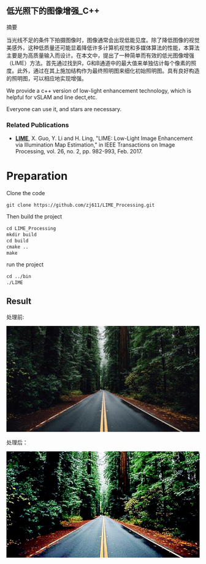 ## 低光照下的图像增强_C++
摘要

当光线不足的条件下拍摄图像时，图像通常会出现低能见度。除了降低图像的视觉美感外，这种低质量还可能显着降低许多计算机视觉和多媒体算法的性能，本算法主要是为高质量输入而设计。在本文中，提出了一种简单而有效的低光图像增强（LIME）方法。首先通过找到R，G和B通道中的最大值来单独估计每个像素的照度。此外，通过在其上施加结构作为最终照明图来细化初始照明图。具有良好构造的照明图，可以相应地实现增强。

We provide a c++ version of low-light enhancement technology, which is helpful for vSLAM and line dect,etc.

Everyone can use it, and stars are necessary.

### Related Publications

* **[LIME](https://ieeexplore.ieee.org/document/7782813/)**, X. Guo, Y. Li and H. Ling, "LIME: Low-Light Image Enhancement via Illumination Map Estimation," in IEEE Transactions on Image Processing, vol. 26, no. 2, pp. 982-993, Feb. 2017.

# Preparation
Clone the code
```
git clone https://github.com/zj611/LIME_Processing.git
```
Then build the project 
```
cd LIME_Processing
mkdir build 
cd build 
cmake ..
make
```
run the project 
```
cd ../bin
./LIME
```
## Result
处理前:

![](test/data/1.jpg)

处理后：

![](test/data/img_lime.png)
